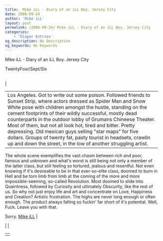 ```yaml
---
title:  Mike iLL - Diary of an iLL Boy. Jersey City
date: 2006-09-24
author: 'Mike iLL'
layout: post
permalink: /2006-09-24/ Mike iLL - Diary of an iLL Boy. Jersey City
categories:
    - 'Diaper Entries'
og_description: No Description
og_keywords: No Keywords
---
```

<style>
body {
  background-color: ;
  color: ;
}
a {
  color: ;
}
a:active {
  color: ;
}
a:visited {
  color: ;
}
</style>

   Mike iLL - Diary of an iLL Boy. Jersey City  

TwentyFour/Sept/Six


|  |  |  |
| --- | --- | --- |
| 

|  |
| --- |
| Los Angeles. Got to write out some poison. Followed friends to Sunset Strip, where actors dressed as Spider Man and Snow White pose with children amongst the hustle, standing on the cement footprints of their wildly successful, mostly dead counterparts in the outdoor lobby of Grumans Chineese Theater. Most of them, but not all look hot, tired and bitter. Pretty depressing. Old mexican guys selling "star maps" for five dollars. Groups of twenty fat, pasty tourist in headsets, crawlin up and down the street, in the low of another struggling artist.
 The whole scene exemplifies the vast chasm between rich and poor, famous and unknown and what's worst is still being not only a member of the latter class, but still feeling so tortured, jealous and resentful. Not even knowing if it's desireable to be in that ever-so-elite class, doomed to burn in Hell and be torn limb from limb at the coming of the more and more impossible-seeming, so-called Revolution. Most doomed to slide into Quaintness, followed by Curiosity and ultimately Obscurity, like the rest of us. So why not just enjoy life and art and concentrate on Love, Happiness and Creation?
Artistic frustration. The highs are never long enough or often enough. The product always falling so fuckin' far short of it's potential. Well, Fuck. Leave you with that.












Sorry.
[Mike iLL](mailto:mike@obliteration.com) |

 |  |

   


|  |
| --- |
|   |

   
   
   
   
  

